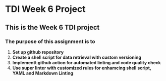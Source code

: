# TDI Week 6 Project

## This is the Week 6 **TDI** project

### The purpose of this assignment is to 

1. **Set up github repository**
2. **Create a shell script for data retrieval with custom versioning**
3. **Implementt github action for automated linting and code quality check**
4. **Use super linter with customized rules for enhamcing shell script, YAML and Markdown Linting**
